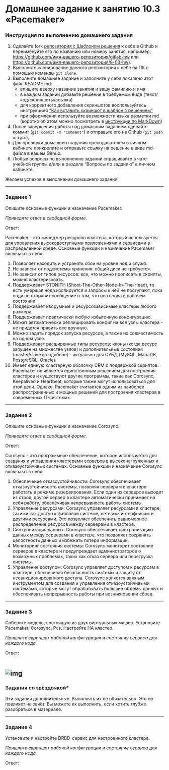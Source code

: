 # Домашнее задание к занятию 10.3 «Pacemaker»


### Инструкция по выполнению домашнего задания

1. Сделайте fork [репозитория c Шаблоном решения](https://github.com/netology-code/sys-pattern-homework) к себе в Github и переименуйте его по названию или номеру занятия, например, https://github.com/имя-вашего-репозитория/gitlab-hw или https://github.com/имя-вашего-репозитория/8-03-hw).
2. Выполните клонирование данного репозитория к себе на ПК с помощью команды `git clone`.
3. Выполните домашнее задание и заполните у себя локально этот файл README.md:
   - впишите вверху название занятия и вашу фамилию и имя
   - в каждом задании добавьте решение в требуемом виде (текст/код/скриншоты/ссылка)
   - для корректного добавления скриншотов воспользуйтесь инструкцией ["Как вставить скриншот в шаблон с решением"](https://github.com/netology-code/sys-pattern-homework/blob/main/screen-instruction.md)
   - при оформлении используйте возможности языка разметки md (коротко об этом можно посмотреть в [инструкции по MarkDown](https://github.com/netology-code/sys-pattern-homework/blob/main/md-instruction.md))
4. После завершения работы над домашним заданием сделайте коммит (`git commit -m "comment"`) и отправьте его на Github (`git push origin`);
5. Для проверки домашнего задания преподавателем в личном кабинете прикрепите и отправьте ссылку на решение в виде md-файла в вашем Github.
6. Любые вопросы по выполнению заданий спрашивайте в чате учебной группы и/или в разделе “Вопросы по заданию” в личном кабинете.

Желаем успехов в выполнении домашнего задания!

---

### Задание 1

Опишите основные функции и назначение Pacemaker.

*Приведите ответ в свободной форме.*

Ответ:

Pacemaker - это менеджер ресурсов кластера, который используется для управления высокодоступными приложениями и сервисами в распределенной среде. Основные функции и назначение Pacemaker включают в себя:
1. Позволяет находить и устранять сбои на уровне нод и служб.
2. Не зависит от подсистемы хранения: общий диск не требуется.
3. Не зависит от типов ресурсов: все, что можно прописать в скрипты, можно кластеризовать.
4. Поддерживает STONITH (Shoot-The-Other-Node-In-The-Head), то есть умершая нода изолируется и запросы к ней не поступают, пока нода не отправит сообщение о том, что она снова в рабочем состоянии.
5. Поддерживает кворумные и ресурсозависимые кластеры любого размера.
6. Поддерживает практически любую избыточную конфигурацию.
7. Может автоматически реплицировать конфиг на все узлы кластера - не придется править все вручную.
8. Можно задать порядок запуска ресурсов, а также их совместимость на одном узле.
9. Поддерживает расширенные типы ресурсов: клоны (когда ресурс запущен на множестве узлов) и дополнительные состояния (master/slave и подобное) - актуально для СУБД (MySQL, MariaDB, PostgreSQL, Oracle).
10. Имеет единую кластерную оболочку CRM с поддержкой скриптов.
Pacemaker не является единственным решением для построения кластеров и существуют другие программы, такие как Corosync, Keepalived и Heartbeat, которые также могут использоваться для этой цели. Однако, Pacemaker считается одним из наиболее распространенных и мощных решений для построения кластеров в современных IT-системах.
---

### Задание 2

Опишите основные функции и назначение Corosync.

*Приведите ответ в свободной форме.*

Ответ:

Corosync - это программное обеспечение, которое используется для создания и управления кластерами серверов в высоконагруженных и отказоустойчивых системах. Основные функции и назначение Corosync включают в себя:
1. Обеспечение отказоустойчивости: Corosync обеспечивает отказоустойчивость системы, позволяя серверам в кластере работать в режиме резервирования. Если один из серверов выходит из строя, другой сервер в кластере автоматически принимает на себя работу, обеспечивая непрерывность работы системы.
2. Управление ресурсами: Corosync управляет ресурсами в кластере, такими как доступ к файловой системе, сетевым интерфейсам и другими ресурсами. Это позволяет обеспечить равномерное распределение ресурсов между серверами в кластере.
3. Синхронизация данных: Corosync обеспечивает синхронизацию данных между серверами в кластере, что позволяет сохранять целостность данных и избежать потери информации.
4. Мониторинг состояния системы: Corosync мониторит состояние серверов в кластере и предупреждает администраторов о возможных проблемах, таких как отказ сервера или перегрузка системы.
5. Управление доступом: Corosync управляет доступом к ресурсам в кластере, обеспечивая безопасность системы и защиту от несанкционированного доступа.
Corosync является важным инструментом для создания и управления отказоустойчивыми системами, которые могут обрабатывать большие объемы данных и обеспечивать непрерывность работы при возникновении сбоев.
---

### Задание 3

Соберите модель, состоящую из двух виртуальных машин. Установите Pacemaker, Corosync, Pcs. Настройте HA кластер.

*Пришлите скриншот рабочей конфигурации и состояния сервиса для каждого нода.*

Ответ:

```

```
![img](img/1.PNG)
---

### Задания со звёздочкой*
Эти задания дополнительные. Выполнять их не обязательно. Это не повлияет на зачёт. Вы можете их выполнить, если хотите глубже разобраться в материале.
 
---

### Задание 4

Установите и настройте DRBD-сервис для настроенного кластера.

*Пришлите скриншот рабочей конфигурации и состояние сервиса для каждого нода.*

Ответ:

```

```
